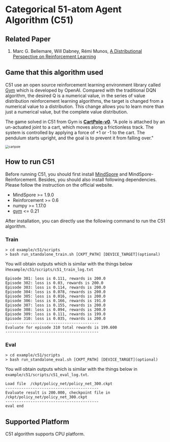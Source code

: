 # Categorical 51-atom Agent Algorithm (C51)

## Related Paper

1. Marc G. Bellemare, Will Dabney, Rémi Munos, [A Distributional Perspective on Reinforcement Learning](https://arxiv.org/abs/1707.06887)

## Game that this algorithm used

C51 use  an open source reinforcement learning environment library called [Gym](https://github.com/openai/gym) which is developed by OpenAI. Compared with the traditional DQN algorithm, the desired Q is a numerical value, in the series of value distribution reinforcement learning algorithms, the target is changed from a numerical value to a distribution. This change allows you to learn more than just a numerical value, but the complete value distribution.

The game solved in C51 from Gym is [**CartPole-v0**](https://www.gymlibrary.dev/environments/classic_control/cart_pole/). "A pole is attached by an un-actuated joint to a cart, which moves along a frictionless track. The system is controlled by applying a force of +1 or -1 to the cart. The pendulum starts upright, and the goal is to prevent it from falling over."

<img src="../../docs/images/cartpole.gif" alt="cartpole" style="zoom: 67%;" />

## How to run C51

Before running C51, you should first install [MindSpore](https://www.mindspore.cn/install) and MindSpore-Reinforcement. Besides, you should also install following dependencies. Please follow the instruction on the official website.

- MindSpore >= 1.9.0
- Reinforcement >= 0.6
- numpy >= 1.17.0
- [gym](https://github.com/openai/gym) <= 0.21

After installation, you can directly use the following command to run the C51 algorithm.

### Train

```shell
> cd example/c51/scripts
> bash run_standalone_train.sh [CKPT_PATH] [DEVICE_TARGET](optional)
```

You will obtain outputs which is similar with the things below in`example/c51/scripts/c51_train_log.txt`

```shell
Episode 301: loss is 0.111, rewards is 200.0
Episode 302: loss is 0.03, rewards is 200.0
Episode 303: loss is 0.114, rewards is 200.0
Episode 304: loss is 0.078, rewards is 200.0
Episode 305: loss is 0.016, rewards is 200.0
Episode 306: loss is 0.166, rewards is 191.0
Episode 307: loss is 0.155, rewards is 200.0
Episode 308: loss is 0.094, rewards is 200.0
Episode 309: loss is 0.111, rewards is 199.0
Episode 310: loss is 0.035, rewards is 200.0
-----------------------------------------
Evaluate for episode 310 total rewards is 199.600
-----------------------------------------
```

### Eval

```shell
> cd example/c51/scripts
> bash run_standalone_eval.sh [CKPT_PATH] [DEVICE_TARGET](optional)
```

You will obtain outputs which is similar with the things below in `example/c51/scripts/c51_eval_log.txt`.

```shell
Load file  /ckpt/policy_net/policy_net_300.ckpt
-----------------------------------------
Evaluate result is 200.000, checkpoint file in /ckpt/policy_net/policy_net_300.ckpt
-----------------------------------------
eval end
```

## Supported Platform

C51 algorithm supports CPU platform.
